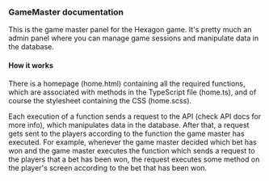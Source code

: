 ### GameMaster documentation

This is the game master panel for the Hexagon game. It's pretty much an admin panel where you can manage game sessions and manipulate data in the database.

#### How it works
There is a homepage (home.html) containing all the required functions, which are associated with methods in the TypeScript file (home.ts), and of course the stylesheet containing the CSS (home.scss).

Each execution of a function sends a request to the API (check API docs for more info), which manipulates data in the database. After that, a request gets sent to the players according to the function the game master has executed. For example, whenever the game master decided which bet has won and the game master executes the function which sends a request to the players that a bet has been won, the request executes some method on the player's screen according to the bet that has been won.

